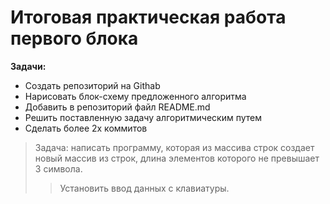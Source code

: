 # Итоговая практическая работа первого блока #
**Задачи:**
* Создать репозиторий на Githab
* Нарисовать блок-схему предложенного алгоритма
* Добавить в репозиторий файл README.md
* Решить поставленную задачу алгоритмическим путем
* Сделать более 2х коммитов
>Задача: написать программу, которая из массива строк создает новый массив из строк, длина элементов которого не превышает 3 символа.
>>Установить ввод данных с клавиатуры.

